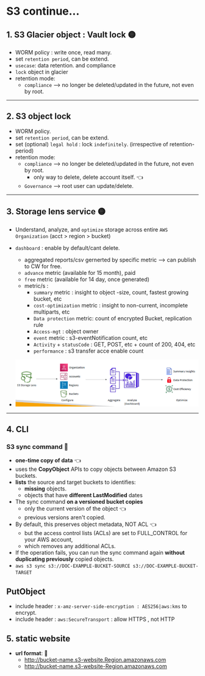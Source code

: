 # S3 continue...
## 1. S3 Glacier object : Vault lock :yellow_circle:
- WORM policy : write once, read many.
- set `retention period`, can be extend.
- `usecase`: data retention. and compliance
- `lock` object in glacier
- retention mode:
  - `compliance` --> no longer be deleted/updated in the future, not even by root.

---
## 2. S3 object lock
- WORM policy.
- set `retention period`, can be extend.
- set (optional) `legal hold` : lock `indefinitely`. (irrespective of retention-period)
- retention mode:
  - `compliance` --> no longer be deleted/updated in the future, not even by root.
    - only way to delete, delete account itself. :point_left:
  - `Governance` --> root user can update/delete.

---
## 3. Storage lens service  :yellow_circle:
- Understand, analyze, and `optimize` storage across entire `AWS Organization` (acct > region > bucket)
- `dashboard` : enable by default/cant delete.
  - aggregated reports/csv gernerted by specific metric --> can publish to CW for free.
  - `advance` metric (available for 15 month), paid
  - `free` metric (available for 14 day, once generated)
  - metric/s :
    - `summary` metric : insight to object -size, count, fastest growing bucket, etc
    - `cost-optimization` metric : insight to non-current, incomplete multiparts, etc
    - `Data protection` metric: count of encrypted Bucket, replication rule
    - `Access-mgt` : object owner
    - `event` metric : s3-eventNotification count, etc
    - `Activity` + `statusCode` : GET, POST, etc +   count of 200, 404, etc
    - `performance` : s3 transfer acce enable count

- ![img_6.png](../99_img/storage/s3-2/img_6.png)

---
## 4. CLI
### S3 sync command :dart:
- **one-time copy of data** :point_left:
- uses the **CopyObject** APIs to copy objects between Amazon S3 buckets. 
- **lists** the source and target buckets to identifies:
  - **missing** objects.
  - objects that have **different LastModified** dates 
- The sync command **on a versioned bucket copies** 
  - only the current version of the object :point_left:
  - previous versions aren't copied.
- By default, this preserves object metadata, NOT ACL :point_left:
  - but the access control lists (ACLs) are set to FULL_CONTROL for your AWS account,
  - which removes any additional ACLs. 
- If the operation fails, you can run the sync command again **without duplicating previously** copied objects.
- `aws s3 sync s3://DOC-EXAMPLE-BUCKET-SOURCE s3://DOC-EXAMPLE-BUCKET-TARGET`

## PutObject
- include header : `x-amz-server-side-encryption : AES256|aws:kms`  to encrypt.
- include header : `aws:SecureTransport` : allow HTTPS  , not HTTP

## 5. static website
- **url format**: :dart:
  - http://bucket-name.s3-website.Region.amazonaws.com
  - http://bucket-name.s3-website-Region.amazonaws.com